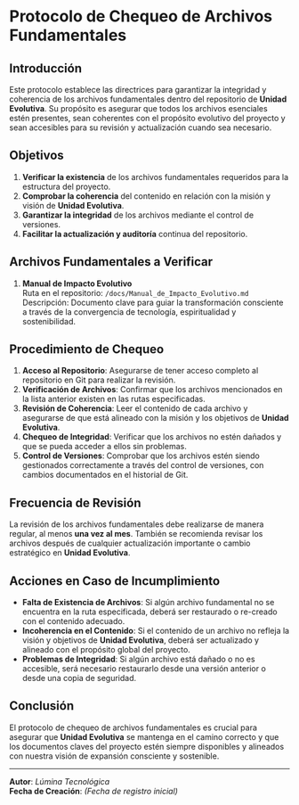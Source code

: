 # Protocolo de Chequeo de Archivos Fundamentales

## Introducción

Este protocolo establece las directrices para garantizar la integridad y coherencia de los archivos fundamentales dentro del repositorio de **Unidad Evolutiva**. Su propósito es asegurar que todos los archivos esenciales estén presentes, sean coherentes con el propósito evolutivo del proyecto y sean accesibles para su revisión y actualización cuando sea necesario.

## Objetivos

1. **Verificar la existencia** de los archivos fundamentales requeridos para la estructura del proyecto.
2. **Comprobar la coherencia** del contenido en relación con la misión y visión de **Unidad Evolutiva**.
3. **Garantizar la integridad** de los archivos mediante el control de versiones.
4. **Facilitar la actualización y auditoría** continua del repositorio.

## Archivos Fundamentales a Verificar

1. **Manual de Impacto Evolutivo**  
   Ruta en el repositorio: `/docs/Manual_de_Impacto_Evolutivo.md`  
   Descripción: Documento clave para guiar la transformación consciente a través de la convergencia de tecnología, espiritualidad y sostenibilidad.

## Procedimiento de Chequeo

1. **Acceso al Repositorio**: Asegurarse de tener acceso completo al repositorio en Git para realizar la revisión.
2. **Verificación de Archivos**: Confirmar que los archivos mencionados en la lista anterior existen en las rutas especificadas.
3. **Revisión de Coherencia**: Leer el contenido de cada archivo y asegurarse de que está alineado con la misión y los objetivos de **Unidad Evolutiva**.
4. **Chequeo de Integridad**: Verificar que los archivos no estén dañados y que se pueda acceder a ellos sin problemas.
5. **Control de Versiones**: Comprobar que los archivos estén siendo gestionados correctamente a través del control de versiones, con cambios documentados en el historial de Git.

## Frecuencia de Revisión

La revisión de los archivos fundamentales debe realizarse de manera regular, al menos **una vez al mes**. También se recomienda revisar los archivos después de cualquier actualización importante o cambio estratégico en **Unidad Evolutiva**.

## Acciones en Caso de Incumplimiento

- **Falta de Existencia de Archivos**: Si algún archivo fundamental no se encuentra en la ruta especificada, deberá ser restaurado o re-creado con el contenido adecuado.
- **Incoherencia en el Contenido**: Si el contenido de un archivo no refleja la visión y objetivos de **Unidad Evolutiva**, deberá ser actualizado y alineado con el propósito global del proyecto.
- **Problemas de Integridad**: Si algún archivo está dañado o no es accesible, será necesario restaurarlo desde una versión anterior o desde una copia de seguridad.

## Conclusión

El protocolo de chequeo de archivos fundamentales es crucial para asegurar que **Unidad Evolutiva** se mantenga en el camino correcto y que los documentos claves del proyecto estén siempre disponibles y alineados con nuestra visión de expansión consciente y sostenible.

---

**Autor**: *Lúmina Tecnológica*  
**Fecha de Creación**: *(Fecha de registro inicial)*
